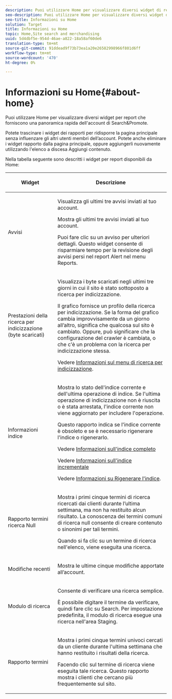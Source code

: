 ```yaml
---
description: Puoi utilizzare Home per visualizzare diversi widget di report che forniscono una panoramica rapida dell'account Search&amp;Promote.
seo-description: Puoi utilizzare Home per visualizzare diversi widget di report che forniscono una panoramica rapida dell'account Search&amp;Promote.
seo-title: Informazioni su Home
solution: Target
title: Informazioni su Home
topic: Home,Site search and merchandising
uuid: 5d4dbf5e-954d-46ae-a822-18a58af60de6
translation-type: tm+mt
source-git-commit: 91ddead9f73b73ea1a20e26582998966f801d6ff
workflow-type: tm+mt
source-wordcount: '470'
ht-degree: 0%

---
```



# Informazioni su Home{#about-home}

Puoi utilizzare Home per visualizzare diversi widget per report che forniscono una panoramica rapida dell&#39;account di Search&amp;Promote.

Potete trascinare i widget dei rapporti per ridisporre la pagina principale senza influenzare gli altri utenti membri dell’account. Potete anche eliminare i widget rapporto dalla pagina principale, oppure aggiungerli nuovamente utilizzando l&#39;elenco a discesa Aggiungi contenuto.

Nella tabella seguente sono descritti i widget per report disponibili da Home:

<table> 
 <thead> 
  <tr> 
   <th colname="col1" class="entry"> <p>Widget </p> </th> 
   <th colname="col2" class="entry"> <p>Descrizione </p> </th> 
  </tr>
 </thead>
 <tbody> 
  <tr> 
   <td colname="col1"> <p><span class="uicontrol">Avvisi</span> </p> </td> 
   <td colname="col2"> <p> Visualizza gli ultimi tre avvisi inviati al tuo account. </p> <p>Mostra gli ultimi tre avvisi inviati al tuo account. </p> <p>Puoi fare clic su un avviso per ulteriori dettagli. Questo widget consente di risparmiare tempo per la revisione degli avvisi persi nel report <span class="uicontrol"> Alert</span> nel menu <span class="uicontrol"> Reports</span>. </p> </td> 
  </tr> 
  <tr> 
   <td colname="col1"> <p><span class="uicontrol">Prestazioni della ricerca per indicizzazione (byte scaricati)</span> </p> </td> 
   <td colname="col2"> <p>Visualizza i byte scaricati negli ultimi tre giorni in cui il sito è stato sottoposto a ricerca per indicizzazione. </p> <p>Il grafico fornisce un profilo della ricerca per indicizzazione. Se la forma del grafico cambia improvvisamente da un giorno all’altro, significa che qualcosa sul sito è cambiato. Oppure, può significare che la configurazione del crawler è cambiata, o che c'è un problema con la ricerca per indicizzazione stessa. </p> <p>Vedere <a href="c-about-settings-menu/c-about-crawling-menu.md#concept_59307680C6724E93952ADE5044983AF6" format="dita" scope="local"> Informazioni sul menu di ricerca per indicizzazione</a>. </p> </td> 
  </tr> 
  <tr> 
   <td colname="col1"> <p><span class="uicontrol">Informazioni indice</span> </p> </td> 
   <td colname="col2"> <p>Mostra lo stato dell'indice corrente e dell'ultima operazione di indice. Se l'ultima operazione di indicizzazione non è riuscita o è stata arrestata, l'indice corrente non viene aggiornato per includere l'operazione. </p> <p>Questo rapporto indica se l'indice corrente è obsoleto e se è necessario rigenerare l'indice o rigenerarlo. </p> <p>Vedere <a href="c-about-index-menu/c-about-full-index.md#concept_C69BD21863FD4856B49326F35DB570D3" format="dita" scope="local"> Informazioni sull'indice completo</a> </p> <p>Vedere <a href="c-about-index-menu/c-about-incremental-index.md#concept_A7770F0552D14C47B3DDB65DB78FFFEE" format="dita" scope="local"> Informazioni sull'indice incrementale</a> </p> <p>Vedere <a href="c-about-index-menu/c-about-regenerate-index.md#concept_6CBE6B8D18EF47D293091CBA542245FA" format="dita" scope="local"> Informazioni su Rigenerare l'indice</a>. </p> </td> 
  </tr> 
  <tr> 
   <td colname="col1"> <p><span class="uicontrol">Rapporto termini ricerca Null</span> </p> </td> 
   <td colname="col2"> <p> Mostra i primi cinque termini di ricerca ricercati dai clienti durante l’ultima settimana, ma non ha restituito alcun risultato. La conoscenza dei termini comuni di ricerca null consente di creare contenuto o sinonimi per tali termini. </p> <p>Quando si fa clic su un termine di ricerca nell'elenco, viene eseguita una ricerca. </p> </td> 
  </tr> 
  <tr> 
   <td colname="col1"> <p><span class="uicontrol">Modifiche recenti</span> </p> </td> 
   <td colname="col2"> <p> Mostra le ultime cinque modifiche apportate all’account. </p> </td> 
  </tr> 
  <tr> 
   <td colname="col1"> <p><span class="uicontrol">Modulo di ricerca</span> </p> </td> 
   <td colname="col2"> <p>Consente di verificare una ricerca semplice. </p> <p> È possibile digitare il termine da verificare, quindi fare clic su <span class="uicontrol"> Search</span>. Per impostazione predefinita, il modulo di ricerca esegue una ricerca nell'area Staging. </p> </td> 
  </tr> 
  <tr> 
   <td colname="col1"> <p><span class="uicontrol">Rapporto termini</span> </p> </td> 
   <td colname="col2"> <p>Mostra i primi cinque termini univoci cercati da un cliente durante l'ultima settimana che hanno restituito i risultati della ricerca. </p> <p> Facendo clic sul termine di ricerca viene eseguita tale ricerca. Questo rapporto mostra i clienti che cercano più frequentemente sul sito. </p> </td> 
  </tr> 
 </tbody> 
</table>

